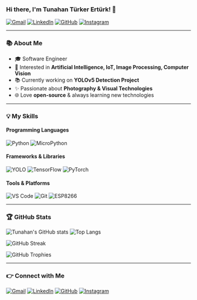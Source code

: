 ### Hi there, I'm Tunahan Türker Ertürk! 👋

[![Gmail](https://img.shields.io/badge/Gmail-D14836?style=for-the-badge&logo=gmail&logoColor=white)](mailto:tunahanturkererturk@gmail.com)
[![LinkedIn](https://img.shields.io/badge/LinkedIn-%230077B5.svg?style=for-the-badge&logo=linkedin&logoColor=white)](https://www.linkedin.com/in/tunahanturkererturk/)
[![GitHub](https://img.shields.io/badge/GitHub-181717.svg?style=for-the-badge&logo=github&logoColor=white)](https://github.com/tunisch)
[![Instagram](https://img.shields.io/badge/Instagram-E4405F?style=for-the-badge&logo=instagram&logoColor=white)](https://instagram.com/photographertuna)

---

### 📚 About Me
- 🎓 Software Engineer
- 🤖 Interested in **Artificial Intelligence, IoT, Image Processing, Computer Vision**
- 📚 Currently working on **YOLOv5 Detection Project**
- ✨ Passionate about **Photography & Visual Technologies**
- 🌐 Love **open-source** & always learning new technologies

---

### 💡 My Skills

#### Programming Languages
![Python](https://img.shields.io/badge/Python-3776AB?style=for-the-badge&logo=python&logoColor=white)
![MicroPython](https://img.shields.io/badge/MicroPython-2C3E50?style=for-the-badge&logo=micropython&logoColor=white)

#### Frameworks & Libraries
![YOLO](https://img.shields.io/badge/YOLOv5-00FFFF?style=for-the-badge&logo=yolo&logoColor=black)
![TensorFlow](https://img.shields.io/badge/TensorFlow-FF6F00?style=for-the-badge&logo=tensorflow&logoColor=white)
![PyTorch](https://img.shields.io/badge/PyTorch-EE4C2C?style=for-the-badge&logo=pytorch&logoColor=white)

#### Tools & Platforms
![VS Code](https://img.shields.io/badge/VS%20Code-007ACC?style=for-the-badge&logo=visual-studio-code&logoColor=white)
![Git](https://img.shields.io/badge/Git-F05032?style=for-the-badge&logo=git&logoColor=white)
![ESP8266](https://img.shields.io/badge/ESP8266-000000?style=for-the-badge&logo=espressif&logoColor=white)

---

### 🏆 GitHub Stats

![Tunahan's GitHub stats](https://github-readme-stats.vercel.app/api?username=tunisch&show_icons=true&theme=radical) ![Top Langs](https://github-readme-stats.vercel.app/api/top-langs/?username=tunisch&layout=compact&theme=radical)   

![GitHub Streak](https://github-readme-streak-stats.herokuapp.com/?user=tunisch&theme=radical)                

![GitHub Trophies](https://github-profile-trophy.vercel.app/?username=tunisch&theme=radical&no-frame=true&margin-w=5)

---

### 👉 Connect with Me
[![Gmail](https://img.shields.io/badge/Gmail-D14836?style=for-the-badge&logo=gmail&logoColor=white)](mailto:tunahanturkererturk@gmail.com)
[![LinkedIn](https://img.shields.io/badge/LinkedIn-%230077B5.svg?style=for-the-badge&logo=linkedin&logoColor=white)](https://www.linkedin.com/in/tunahanturkererturk/)
[![GitHub](https://img.shields.io/badge/GitHub-181717.svg?style=for-the-badge&logo=github&logoColor=white)](https://github.com/tunisch)
[![Instagram](https://img.shields.io/badge/Instagram-E4405F?style=for-the-badge&logo=instagram&logoColor=white)](https://instagram.com/photographertuna)
